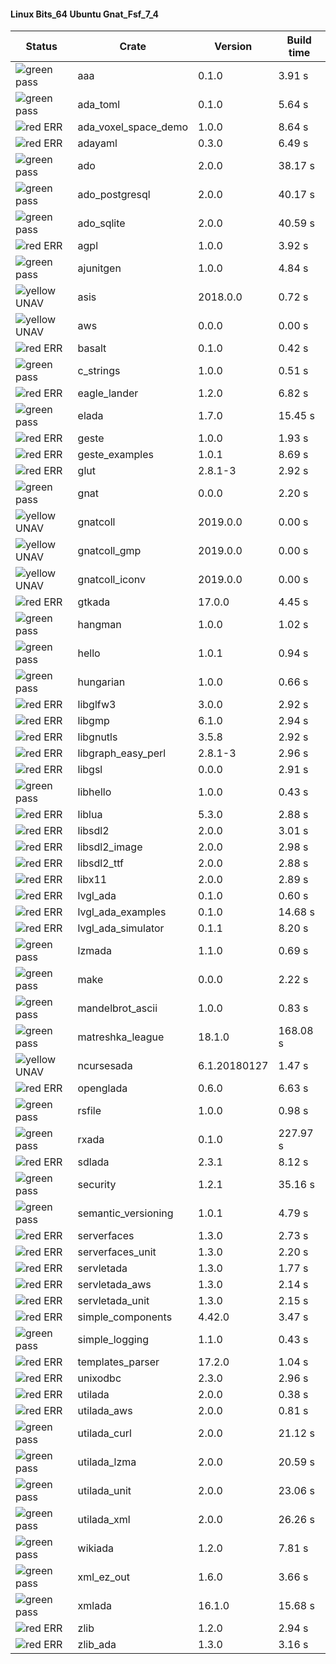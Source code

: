 #### Linux Bits_64 Ubuntu Gnat_Fsf_7_4

| Status | Crate | Version | Build time |
| --- | --- | --- | --- |
|![green](https://placehold.it/8/00aa00/000000?text=+) pass | aaa | 0.1.0 |  3.91 s |
|![green](https://placehold.it/8/00aa00/000000?text=+) pass | ada_toml | 0.1.0 |  5.64 s |
|![red](https://placehold.it/8/ff0000/000000?text=+) ERR  | ada_voxel_space_demo | 1.0.0 |  8.64 s |
|![red](https://placehold.it/8/ff0000/000000?text=+) ERR  | adayaml | 0.3.0 |  6.49 s |
|![green](https://placehold.it/8/00aa00/000000?text=+) pass | ado | 2.0.0 |  38.17 s |
|![green](https://placehold.it/8/00aa00/000000?text=+) pass | ado_postgresql | 2.0.0 |  40.17 s |
|![green](https://placehold.it/8/00aa00/000000?text=+) pass | ado_sqlite | 2.0.0 |  40.59 s |
|![red](https://placehold.it/8/ff0000/000000?text=+) ERR  | agpl | 1.0.0 |  3.92 s |
|![green](https://placehold.it/8/00aa00/000000?text=+) pass | ajunitgen | 1.0.0 |  4.84 s |
|![yellow](https://placehold.it/8/ffbb00/000000?text=+) UNAV | asis | 2018.0.0 |  0.72 s |
|![yellow](https://placehold.it/8/ffbb00/000000?text=+) UNAV | aws | 0.0.0 |  0.00 s |
|![red](https://placehold.it/8/ff0000/000000?text=+) ERR  | basalt | 0.1.0 |  0.42 s |
|![green](https://placehold.it/8/00aa00/000000?text=+) pass | c_strings | 1.0.0 |  0.51 s |
|![red](https://placehold.it/8/ff0000/000000?text=+) ERR  | eagle_lander | 1.2.0 |  6.82 s |
|![green](https://placehold.it/8/00aa00/000000?text=+) pass | elada | 1.7.0 |  15.45 s |
|![red](https://placehold.it/8/ff0000/000000?text=+) ERR  | geste | 1.0.0 |  1.93 s |
|![red](https://placehold.it/8/ff0000/000000?text=+) ERR  | geste_examples | 1.0.1 |  8.69 s |
|![red](https://placehold.it/8/ff0000/000000?text=+) ERR  | glut | 2.8.1-3 |  2.92 s |
|![green](https://placehold.it/8/00aa00/000000?text=+) pass | gnat | 0.0.0 |  2.20 s |
|![yellow](https://placehold.it/8/ffbb00/000000?text=+) UNAV | gnatcoll | 2019.0.0 |  0.00 s |
|![yellow](https://placehold.it/8/ffbb00/000000?text=+) UNAV | gnatcoll_gmp | 2019.0.0 |  0.00 s |
|![yellow](https://placehold.it/8/ffbb00/000000?text=+) UNAV | gnatcoll_iconv | 2019.0.0 |  0.00 s |
|![red](https://placehold.it/8/ff0000/000000?text=+) ERR  | gtkada | 17.0.0 |  4.45 s |
|![green](https://placehold.it/8/00aa00/000000?text=+) pass | hangman | 1.0.0 |  1.02 s |
|![green](https://placehold.it/8/00aa00/000000?text=+) pass | hello | 1.0.1 |  0.94 s |
|![green](https://placehold.it/8/00aa00/000000?text=+) pass | hungarian | 1.0.0 |  0.66 s |
|![red](https://placehold.it/8/ff0000/000000?text=+) ERR  | libglfw3 | 3.0.0 |  2.92 s |
|![red](https://placehold.it/8/ff0000/000000?text=+) ERR  | libgmp | 6.1.0 |  2.94 s |
|![red](https://placehold.it/8/ff0000/000000?text=+) ERR  | libgnutls | 3.5.8 |  2.92 s |
|![red](https://placehold.it/8/ff0000/000000?text=+) ERR  | libgraph_easy_perl | 2.8.1-3 |  2.96 s |
|![red](https://placehold.it/8/ff0000/000000?text=+) ERR  | libgsl | 0.0.0 |  2.91 s |
|![green](https://placehold.it/8/00aa00/000000?text=+) pass | libhello | 1.0.0 |  0.43 s |
|![red](https://placehold.it/8/ff0000/000000?text=+) ERR  | liblua | 5.3.0 |  2.88 s |
|![red](https://placehold.it/8/ff0000/000000?text=+) ERR  | libsdl2 | 2.0.0 |  3.01 s |
|![red](https://placehold.it/8/ff0000/000000?text=+) ERR  | libsdl2_image | 2.0.0 |  2.98 s |
|![red](https://placehold.it/8/ff0000/000000?text=+) ERR  | libsdl2_ttf | 2.0.0 |  2.88 s |
|![red](https://placehold.it/8/ff0000/000000?text=+) ERR  | libx11 | 2.0.0 |  2.89 s |
|![red](https://placehold.it/8/ff0000/000000?text=+) ERR  | lvgl_ada | 0.1.0 |  0.60 s |
|![red](https://placehold.it/8/ff0000/000000?text=+) ERR  | lvgl_ada_examples | 0.1.0 |  14.68 s |
|![red](https://placehold.it/8/ff0000/000000?text=+) ERR  | lvgl_ada_simulator | 0.1.1 |  8.20 s |
|![green](https://placehold.it/8/00aa00/000000?text=+) pass | lzmada | 1.1.0 |  0.69 s |
|![green](https://placehold.it/8/00aa00/000000?text=+) pass | make | 0.0.0 |  2.22 s |
|![green](https://placehold.it/8/00aa00/000000?text=+) pass | mandelbrot_ascii | 1.0.0 |  0.83 s |
|![green](https://placehold.it/8/00aa00/000000?text=+) pass | matreshka_league | 18.1.0 |  168.08 s |
|![yellow](https://placehold.it/8/ffbb00/000000?text=+) UNAV | ncursesada | 6.1.20180127 |  1.47 s |
|![red](https://placehold.it/8/ff0000/000000?text=+) ERR  | openglada | 0.6.0 |  6.63 s |
|![green](https://placehold.it/8/00aa00/000000?text=+) pass | rsfile | 1.0.0 |  0.98 s |
|![green](https://placehold.it/8/00aa00/000000?text=+) pass | rxada | 0.1.0 |  227.97 s |
|![red](https://placehold.it/8/ff0000/000000?text=+) ERR  | sdlada | 2.3.1 |  8.12 s |
|![green](https://placehold.it/8/00aa00/000000?text=+) pass | security | 1.2.1 |  35.16 s |
|![green](https://placehold.it/8/00aa00/000000?text=+) pass | semantic_versioning | 1.0.1 |  4.79 s |
|![red](https://placehold.it/8/ff0000/000000?text=+) ERR  | serverfaces | 1.3.0 |  2.73 s |
|![red](https://placehold.it/8/ff0000/000000?text=+) ERR  | serverfaces_unit | 1.3.0 |  2.20 s |
|![red](https://placehold.it/8/ff0000/000000?text=+) ERR  | servletada | 1.3.0 |  1.77 s |
|![red](https://placehold.it/8/ff0000/000000?text=+) ERR  | servletada_aws | 1.3.0 |  2.14 s |
|![red](https://placehold.it/8/ff0000/000000?text=+) ERR  | servletada_unit | 1.3.0 |  2.15 s |
|![red](https://placehold.it/8/ff0000/000000?text=+) ERR  | simple_components | 4.42.0 |  3.47 s |
|![green](https://placehold.it/8/00aa00/000000?text=+) pass | simple_logging | 1.1.0 |  0.43 s |
|![red](https://placehold.it/8/ff0000/000000?text=+) ERR  | templates_parser | 17.2.0 |  1.04 s |
|![red](https://placehold.it/8/ff0000/000000?text=+) ERR  | unixodbc | 2.3.0 |  2.96 s |
|![red](https://placehold.it/8/ff0000/000000?text=+) ERR  | utilada | 2.0.0 |  0.38 s |
|![red](https://placehold.it/8/ff0000/000000?text=+) ERR  | utilada_aws | 2.0.0 |  0.81 s |
|![green](https://placehold.it/8/00aa00/000000?text=+) pass | utilada_curl | 2.0.0 |  21.12 s |
|![green](https://placehold.it/8/00aa00/000000?text=+) pass | utilada_lzma | 2.0.0 |  20.59 s |
|![green](https://placehold.it/8/00aa00/000000?text=+) pass | utilada_unit | 2.0.0 |  23.06 s |
|![green](https://placehold.it/8/00aa00/000000?text=+) pass | utilada_xml | 2.0.0 |  26.26 s |
|![green](https://placehold.it/8/00aa00/000000?text=+) pass | wikiada | 1.2.0 |  7.81 s |
|![green](https://placehold.it/8/00aa00/000000?text=+) pass | xml_ez_out | 1.6.0 |  3.66 s |
|![green](https://placehold.it/8/00aa00/000000?text=+) pass | xmlada | 16.1.0 |  15.68 s |
|![red](https://placehold.it/8/ff0000/000000?text=+) ERR  | zlib | 1.2.0 |  2.94 s |
|![red](https://placehold.it/8/ff0000/000000?text=+) ERR  | zlib_ada | 1.3.0 |  3.16 s |
